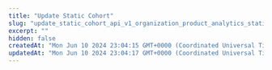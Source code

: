 ```yaml
---
title: "Update Static Cohort"
slug: "update_static_cohort_api_v1_organization_product_analytics_static_cohort__cohort_uuid__put"
excerpt: ""
hidden: false
createdAt: "Mon Jun 10 2024 23:04:15 GMT+0000 (Coordinated Universal Time)"
updatedAt: "Mon Jun 10 2024 23:04:17 GMT+0000 (Coordinated Universal Time)"
---
```

